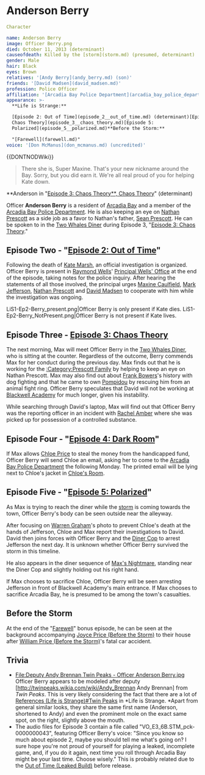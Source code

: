 #  Anderson Berry 

```yaml
Character

name: Anderson Berry
image: Officer Berry.png
died: October 11, 2013 (determinant)
causeofdeath: Killed by the [storm](storm.md) (presumed, determinant)
gender: Male
hair: Black
eyes: Brown
relatives: '[Andy Berry](andy_berry.md) (son)'
friends: '[David Madsen](david_madsen.md)'
profession: Police Officer
affiliation: '[Arcadia Bay Police Department](arcadia_bay_police_department.md)'
appearance: >-
  **Life is Strange:**

  [Episode 2: Out of Time](episode_2__out_of_time.md) (determinant)[Episode 3:
  Chaos Theory](episode_3__chaos_theory.md)[Episode 5:
  Polarized](episode_5__polarized.md)**Before the Storm:**

  "[Farewell](farewell.md)"
voice: '[Don McManus](don_mcmanus.md) (uncredited)'
```

{{DONTNODWiki}}
> There she is, Super Maxine. That's your new nickname around the Bay. Sorry, but you did earn it. We're all real proud of you for helping Kate down.

**Anderson in "[Episode 3: Chaos Theory**, Chaos Theory](episode_3__chaos_theory____chaos_theory.md)" (determinant)

Officer **Anderson Berry** is a resident of [Arcadia Bay](arcadia_bay.md) and a member of the [Arcadia Bay Police Department](local_police_force.md). He is also keeping an eye on [Nathan Prescott](nathan_prescott.md) as a side job as a favor to Nathan's father, [Sean Prescott](sean_prescott.md). He can be spoken to in the [Two Whales Diner](two_whales_diner.md) during Episode 3, "[Episode 3: Chaos Theory](chaos_theory.md)."

##  Episode Two - "[Episode 2: Out of Time](out_of_time.md)" 
Following the death of [Kate Marsh](kate_marsh.md), an official investigation is organized. Officer Berry is present in [Raymond Wells](principal_wells.md)' [Principal Wells' Office](office.md) at the end of the episode, taking notes for the police inquiry. After hearing the statements of all those involved, the principal urges [Maxine Caulfield](max_caulfield.md), [Mark Jefferson](mark_jefferson.md), [Nathan Prescott](nathan_prescott.md) and [David Madsen](david_madsen.md) to cooperate with him while the investigation was ongoing.

LiS1-Ep2-Berry_present.png|Officer Berry is only present if Kate dies.
LiS1-Ep2-Berry_NotPresent.png|Officer Berry is not present if Kate lives.

##  Episode Three - [Episode 3: Chaos Theory](_chaos_theory_.md) 
The next morning, Max will meet Officer Berry in the [Two Whales Diner](two_whales_diner.md), who is sitting at the counter. Regardless of the outcome, Berry commends Max for her conduct during the previous day. Max finds out that he is working for the [:Category:Prescott Family](prescott_family.md) by helping to keep an eye on Nathan Prescott. Max may also find out about [Frank Bowers](frank_bowers.md)'s history with dog fighting and that he came to own [Pompidou](pompidou.md) by rescuing him from an animal fight ring. Officer Berry speculates that David will not be working at [Blackwell Academy](blackwell_academy.md) for much longer, given his instability.

While searching through David's laptop, Max will find out that Officer Berry was the reporting officer in an incident with [Rachel Amber](rachel_amber.md) where she was picked up for possession of a controlled substance.

##  Episode Four - "[Episode 4: Dark Room](dark_room.md)" 
If Max allows [Chloe Price](chloe_price.md) to steal the money from the handicapped fund, Officer Berry will send Chloe an email, asking her to come to the [Arcadia Bay Police Department](police_station.md) the following Monday. The printed email will be lying next to Chloe's jacket in [Chloe's Room](her_room.md).

##  Episode Five - "[Episode 5: Polarized](polarized.md)" 
As Max is trying to reach the diner while the [storm](storm.md) is coming towards the town, Officer Berry's body can be seen outside near the alleyway.

After focusing on [Warren Graham](warren_graham.md)'s photo to prevent Chloe's death at the hands of Jefferson, Chloe and Max report their investigations to David. David then joins forces with Officer Berry and the [Diner Cop](diner_cop.md) to arrest Jefferson the next day. It is unknown whether Officer Berry survived the storm in this timeline.

He also appears in the diner sequence of [Max's Nightmare](max_s_nightmare.md), standing near the Diner Cop and slightly holding out his right hand.

If Max chooses to sacrifice Chloe, Officer Berry will be seen arresting Jefferson in front of Blackwell Academy's main entrance. If Max chooses to sacrifice Arcadia Bay, he is presumed to be among the town's casualties.

##  Before the Storm 
At the end of the "[Farewell](farewell.md)" bonus episode, he can be seen at the background accompanying [Joyce Price (Before the Storm)](joyce_price.md) to their house after [William Price (Before the Storm)](william.md)'s fatal car accident.

##  Trivia 
* [File:Deputy Andy Brennan Twin Peaks - Officer Anderson Berry.jpg](thumb.md) Officer Berry appears to be modeled after deputy [http://twinpeaks.wikia.com/wiki/Andy_Brennan Andy Brennan] from *Twin Peaks*. This is very likely considering the fact that there are a lot of [References (Life is Strange)#Twin Peaks](_twin_peaks__references.md) in *Life is Strange. *Apart from general similar looks, they share the same first name (Anderson, shortened to Andy) and even the prominent mole on the exact same spot, on the right, slightly above the mouth.
* The audio files for Episode 3 contain a file called "VO_E3_6B.STM_pck-0000000043", featuring Officer Berry's voice: "Since you know so much about episode 2, maybe you should tell me what's going on? I sure hope you're not proud of yourself for playing a leaked, incomplete game, and, if you do it again, next time you roll through Arcadia Bay might be your last time. Choose wisely." This is probably related due to the [Out of Time (Leaked Build)](leak_of__out_of_time_.md) before release.

